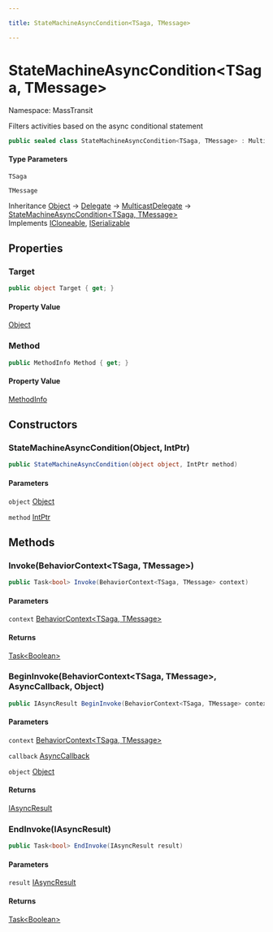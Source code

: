 ```yaml
---

title: StateMachineAsyncCondition<TSaga, TMessage>

---
```


# StateMachineAsyncCondition\<TSaga, TMessage\>

Namespace: MassTransit

Filters activities based on the async conditional statement

```csharp
public sealed class StateMachineAsyncCondition<TSaga, TMessage> : MulticastDelegate, ICloneable, ISerializable
```

#### Type Parameters

`TSaga`<br/>

`TMessage`<br/>

Inheritance [Object](https://learn.microsoft.com/en-us/dotnet/api/system.object) → [Delegate](https://learn.microsoft.com/en-us/dotnet/api/system.delegate) → [MulticastDelegate](https://learn.microsoft.com/en-us/dotnet/api/system.multicastdelegate) → [StateMachineAsyncCondition\<TSaga, TMessage\>](../masstransit/statemachineasynccondition-2)<br/>
Implements [ICloneable](https://learn.microsoft.com/en-us/dotnet/api/system.icloneable), [ISerializable](https://learn.microsoft.com/en-us/dotnet/api/system.runtime.serialization.iserializable)

## Properties

### **Target**

```csharp
public object Target { get; }
```

#### Property Value

[Object](https://learn.microsoft.com/en-us/dotnet/api/system.object)<br/>

### **Method**

```csharp
public MethodInfo Method { get; }
```

#### Property Value

[MethodInfo](https://learn.microsoft.com/en-us/dotnet/api/system.reflection.methodinfo)<br/>

## Constructors

### **StateMachineAsyncCondition(Object, IntPtr)**

```csharp
public StateMachineAsyncCondition(object object, IntPtr method)
```

#### Parameters

`object` [Object](https://learn.microsoft.com/en-us/dotnet/api/system.object)<br/>

`method` [IntPtr](https://learn.microsoft.com/en-us/dotnet/api/system.intptr)<br/>

## Methods

### **Invoke(BehaviorContext\<TSaga, TMessage\>)**

```csharp
public Task<bool> Invoke(BehaviorContext<TSaga, TMessage> context)
```

#### Parameters

`context` [BehaviorContext\<TSaga, TMessage\>](../masstransit/behaviorcontext-2)<br/>

#### Returns

[Task\<Boolean\>](https://learn.microsoft.com/en-us/dotnet/api/system.threading.tasks.task-1)<br/>

### **BeginInvoke(BehaviorContext\<TSaga, TMessage\>, AsyncCallback, Object)**

```csharp
public IAsyncResult BeginInvoke(BehaviorContext<TSaga, TMessage> context, AsyncCallback callback, object object)
```

#### Parameters

`context` [BehaviorContext\<TSaga, TMessage\>](../masstransit/behaviorcontext-2)<br/>

`callback` [AsyncCallback](https://learn.microsoft.com/en-us/dotnet/api/system.asynccallback)<br/>

`object` [Object](https://learn.microsoft.com/en-us/dotnet/api/system.object)<br/>

#### Returns

[IAsyncResult](https://learn.microsoft.com/en-us/dotnet/api/system.iasyncresult)<br/>

### **EndInvoke(IAsyncResult)**

```csharp
public Task<bool> EndInvoke(IAsyncResult result)
```

#### Parameters

`result` [IAsyncResult](https://learn.microsoft.com/en-us/dotnet/api/system.iasyncresult)<br/>

#### Returns

[Task\<Boolean\>](https://learn.microsoft.com/en-us/dotnet/api/system.threading.tasks.task-1)<br/>

